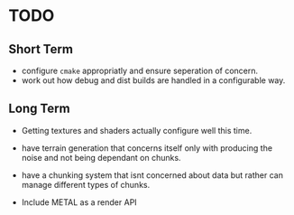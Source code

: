 # TODO

## Short Term

- configure `cmake` appropriatly and ensure seperation of concern.
- work out how debug and dist builds are handled in a configurable way.

## Long Term

- Getting textures and shaders actually configure well this time.
- have terrain generation that concerns itself only with producing the noise and not being dependant on chunks.
- have a chunking system that isnt concerned about data but rather can manage different types of chunks.

- Include METAL as a render API
